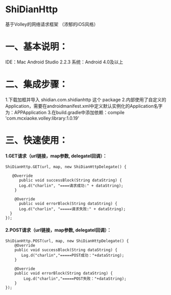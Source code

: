 # ShiDianHttp
基于Volley的网络请求框架 （浓郁的iOS风格）

一、基本说明：
========
IDE：Mac Android Studio 2.2.3
系统：Android 4.0及以上

二、集成步骤：
========
1.下载加框并导入 shidian.com.shidianhttp 这个 package
2.内部使用了自定义的Application，需要在androidmanifest.xml中定义默认实例化的Application名字为：APPApplication
3.在build.gradle中添加依赖：compile 'com.mcxiaoke.volley:library:1.0.19'


三、快速使用：
========

#### 1.GET请求（url链接，map参数, delegatel回调）：
    
    ShiDianHttp.GET(url, map, new ShiDianHttpDelegate() {

       @Override
          public void successBlock(String dataString) {
          Log.d("charlin", "====请求成功:" + dataString);
        }

        @Override
          public void errorBlock(String dataString) {
          Log.d("charlin", "=====请求失败:" + dataString);
      }
    });


#### 2.POST请求（url链接，map参数, delegatel回调）：
    
    ShiDianHttp.POST(url, map, new ShiDianHttpDelegate() {
        @Override
        public void successBlock(String dataString) {
           Log.d("charlin","=====POST成功："+dataString);
        }

        @Override
        public void errorBlock(String dataString) {
            Log.d("charlin","=====POST失败："+dataString);
        }
    });
  

